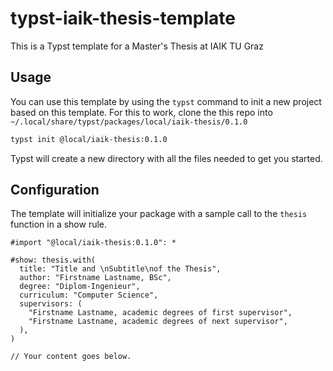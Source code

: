 # typst-iaik-thesis-template

This is a Typst template for a Master's Thesis at IAIK TU Graz

## Usage

You can use this template by using the `typst` command to init a new project based on this template.
For this to work, clone the this repo into `~/.local/share/typst/packages/local/iaik-thesis/0.1.0`

```bash
typst init @local/iaik-thesis:0.1.0
```

Typst will create a new directory with all the files needed to get you started.

## Configuration

The template will initialize your package with a sample call to the `thesis` function in a show rule.

```typ
#import "@local/iaik-thesis:0.1.0": *

#show: thesis.with(
  title: "Title and \nSubtitle\nof the Thesis",
  author: "Firstname Lastname, BSc",
  degree: "Diplom-Ingenieur",
  curriculum: "Computer Science",
  supervisors: (
    "Firstname Lastname, academic degrees of first supervisor",
    "Firstname Lastname, academic degrees of next supervisor",
  ),
)

// Your content goes below.
```

